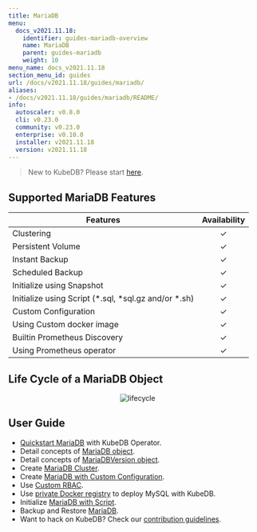 ```yaml
---
title: MariaDB
menu:
  docs_v2021.11.18:
    identifier: guides-mariadb-overview
    name: MariaDB
    parent: guides-mariadb
    weight: 10
menu_name: docs_v2021.11.18
section_menu_id: guides
url: /docs/v2021.11.18/guides/mariadb/
aliases:
- /docs/v2021.11.18/guides/mariadb/README/
info:
  autoscaler: v0.8.0
  cli: v0.23.0
  community: v0.23.0
  enterprise: v0.10.0
  installer: v2021.11.18
  version: v2021.11.18
---
```


> New to KubeDB? Please start [here](/docs/v2021.11.18/README).

## Supported MariaDB Features

| Features                                                | Availability |
| ------------------------------------------------------- | :----------: |
| Clustering                                              |   &#10003;   |
| Persistent Volume                                       |   &#10003;   |
| Instant Backup                                          |   &#10003;   |
| Scheduled Backup                                        |   &#10003;   |
| Initialize using Snapshot                               |   &#10003;   |
| Initialize using Script (\*.sql, \*sql.gz and/or \*.sh) |   &#10003;   |
| Custom Configuration                                    |   &#10003;   |
| Using Custom docker image                               |   &#10003;   |
| Builtin Prometheus Discovery                            |   &#10003;   |
| Using Prometheus operator                               |   &#10003;   |

## Life Cycle of a MariaDB Object

<p align="center">
  <img alt="lifecycle"  src="/docs/v2021.11.18/guides/mariadb/images/mariadb-lifecycle.png" >
</p>

## User Guide

- [Quickstart MariaDB](/docs/v2021.11.18/guides/mariadb/quickstart/overview) with KubeDB Operator.
- Detail concepts of [MariaDB object](/docs/v2021.11.18/guides/mariadb/concepts/mariadb).
- Detail concepts of [MariaDBVersion object](/docs/v2021.11.18/guides/mariadb/concepts/mariadb-version).
- Create [MariaDB Cluster](/docs/v2021.11.18/guides/mariadb/clustering/galera-cluster).
- Create [MariaDB with Custom Configuration](/docs/v2021.11.18/guides/mariadb/configuration/using-config-file).
- Use [Custom RBAC](/docs/v2021.11.18/guides/mariadb/custom-rbac/using-custom-rbac).
- Use [private Docker registry](/docs/v2021.11.18/guides/mariadb/private-registry/quickstart) to deploy MySQL with KubeDB.
- Initialize [MariaDB with Script](/docs/v2021.11.18/guides/mariadb/initialization/using-script).
- Backup and Restore [MariaDB](/docs/v2021.11.18/guides/mariadb/backup/overview).
- Want to hack on KubeDB? Check our [contribution guidelines](/docs/v2021.11.18/CONTRIBUTING).
